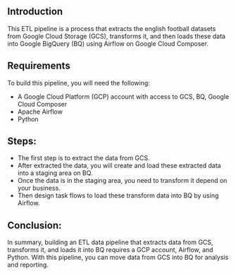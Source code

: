 ## Introduction
This ETL pipeline is a process that extracts the english football datasets from Google Cloud Storage (GCS), transforms it, and then loads these data into Google BigQuery (BQ) using Airflow on Google Cloud Composer.

## Requirements
To build this pipeline, you will need the following:
* A Google Cloud Platform (GCP) account with access to GCS, BQ, Google Cloud Composer
* Apache Airflow
* Python

## Steps:
* The first step is to extract the data from GCS.
* After extracted the data, you will create and load these extracted data into a staging area on BQ.
* Once the data is in the staging area, you need to transform it depend on your business.
* Then design task flows to load these transform data into BQ by using Airflow.

## Conclusion:
In summary, building an ETL data pipeline that extracts data from GCS, transforms it, and loads it into BQ requires a GCP account, Airflow, and Python. With this pipeline, you can move data from GCS into BQ for analysis and reporting.

